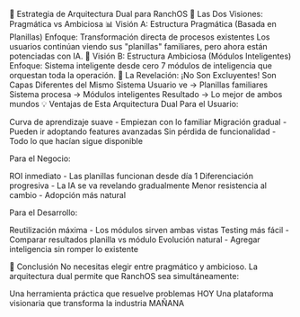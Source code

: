 🎯 Estrategia de Arquitectura Dual para RanchOS
🔄 Las Dos Visiones: Pragmática vs Ambiciosa
📊 Visión A: Estructura Pragmática (Basada en Planillas)
Enfoque: Transformación directa de procesos existentes
Los usuarios continúan viendo sus "planillas" familiares, pero ahora están potenciadas con IA.
🚀 Visión B: Estructura Ambiciosa (Módulos Inteligentes)
Enfoque: Sistema inteligente desde cero
7 módulos de inteligencia que orquestan toda la operación.
🌟 La Revelación: ¡No Son Excluyentes!
Son Capas Diferentes del Mismo Sistema
Usuario ve → Planillas familiares
Sistema procesa → Módulos inteligentes
Resultado → Lo mejor de ambos mundos
💡 Ventajas de Esta Arquitectura Dual
Para el Usuario:

Curva de aprendizaje suave - Empiezan con lo familiar
Migración gradual - Pueden ir adoptando features avanzadas
Sin pérdida de funcionalidad - Todo lo que hacían sigue disponible

Para el Negocio:

ROI inmediato - Las planillas funcionan desde día 1
Diferenciación progresiva - La IA se va revelando gradualmente
Menor resistencia al cambio - Adopción más natural

Para el Desarrollo:

Reutilización máxima - Los módulos sirven ambas vistas
Testing más fácil - Comparar resultados planilla vs módulo
Evolución natural - Agregar inteligencia sin romper lo existente

🏁 Conclusión
No necesitas elegir entre pragmático y ambicioso.
La arquitectura dual permite que RanchOS sea simultáneamente:

Una herramienta práctica que resuelve problemas HOY
Una plataforma visionaria que transforma la industria MAÑANA

